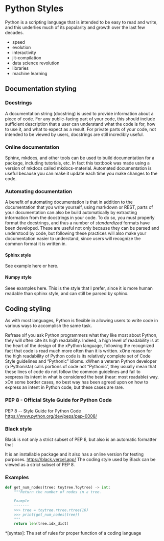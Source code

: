 
# Python Styles

Python is a scripting language that is intended to be easy to read and write,
and this underlies much of its popularity and growth over the last few 
decades. 

- speed
- evolution
- interactivity
- jit-compilation
- data science revolution
- libraries 
- machine learning

## Documentation styling

### Docstrings
A documentation string (docstring) is used to provide information about 
a piece of code. For any public-facing part of your code, this should 
include sufficient description that a user can understand what the code
is for, how to use it, and what to expect as a result. For private parts
of your code, not intended to be viewed by users, docstrings are still 
incredibly useful.

### Online documentation
Sphinx, mkdocs, and other tools can be used to build documentation for a 
package, including tutorials, etc. In fact this textbook was made using 
a version of mkdocs called mkdocs-material. Automated documentation is 
useful because you can make it update each time you make changes to the 
code. 

### Automating documentation
A benefit of automating documentation is that in addition to the documentation
that you write yourself, using markdown or REST, parts of your documentation
can also be build automatically by extracting information from the docstrings
in your code. To do so, you must properly format the docstrings, and thus 
a number of *standardized* formats have been developed. These are useful not
only because they can be parsed and understood by code, but following these
practices will also make your documentation easier to understand, since users
will recognize the common format it is written in. 

#### Sphinx style
See example here or here.

#### Numpy style
Seee examples here. This is the style that I prefer, since it is more human 
readable than sphinx style, and can still be parsed by sphinx.


## Coding styling
As with most languages, Python is flexible in allowing users to write code
in various ways to accomplish the same task. 



Refrase
xIf you ask Python programmers what they like most about Python, they will often cite its high readability. Indeed, a high level of readability is at the heart of the design of the xPython language, following the recognized fact that code is read much more often than it is written.
xOne reason for the high readability of Python code is its relatively complete set of Code Style guidelines and “Pythonic” idioms.
xWhen a veteran Python developer (a Pythonista) calls portions of code not “Pythonic”, they usually mean that these lines of code do not follow the common guidelines and fail to xexpress its intent in what is considered the best (hear: most readable) way.
xOn some border cases, no best way has been agreed upon on how to express an intent in Python code, but these cases are rare.




### PEP 8 - Official Style Guide for Python Code
PEP 8 -- Style Guide for Python Code
https://www.python.org/dev/peps/pep-0008/

### Black style
Black is not only a strict subset of PEP 8, but also is an automatic formatter that 

It is an installable package and it also has a online version for testing purposes.
https://black.vercel.app/
The coding style used by Black can be viewed as a strict subset of PEP 8.



### Examples

```py
def get_num_nodes(tree: toytree.Toytree) -> int:
	"""Return the number of nodes in a tree.

	Example
	-------
	>>> tree = toytree.rtree.rtree(10)
	>>> print(get_num_nodes(tree))
	"""
    return len(tree.idx_dict)
```






 


*[syntax]: The set of rules for proper function of a coding language
